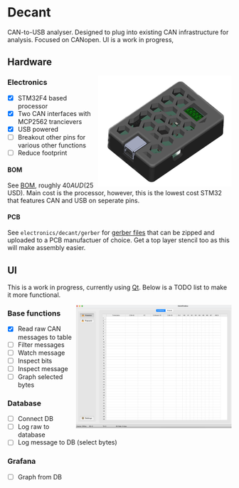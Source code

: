 # Decant

CAN-to-USB analyser. Designed to plug into existing CAN infrastructure for analysis. Focused on CANopen. UI is a work in progress, 

## Hardware

<div>
  <img src="https://github.com/HarveyBates/decant/blob/main/media/decant.png" width=300 align=right>
</div>

### Electronics
- [x] STM32F4 based processor
- [x] Two CAN interfaces with MCP2562 trancievers
- [x] USB powered
- [ ] Breakout other pins for various other functions
- [ ] Reduce footprint

#### BOM
See [BOM](electronics/bom/decant.csv), roughly $40 AUD ($25 USD). Main cost is the processor, however, this is the lowest cost STM32 that features 
CAN and USB on seperate pins.

#### PCB
See `electronics/decant/gerber` for [gerber files](https://github.com/HarveyBates/decant/tree/main/electronics/decant/gerber) 
that can be zipped and uploaded to a PCB manufactuer of choice. Get a top layer stencil too as this will make assembly easier.

## UI

This is a work in progress, currently using [Qt](https://www.qt.io/). Below is a TODO list to make it more functional.

<div>
  <img src="https://github.com/HarveyBates/decant/blob/main/media/ui_img.png" width=350 align=right>
</div>

### Base functions
- [x] Read raw CAN messages to table
- [ ] Filter messages
- [ ] Watch message
- [ ] Inspect bits
- [ ] Inspect message
- [ ] Graph selected bytes

### Database
- [ ] Connect DB
- [ ] Log raw to database
- [ ] Log message to DB (select bytes)

### Grafana 
- [ ] Graph from DB


